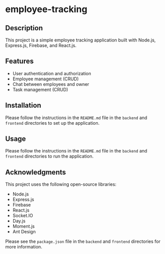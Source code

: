 # employee-tracking

## Description

This project is a simple employee tracking application built with Node.js, Express.js, Firebase, and React.js.

## Features

- User authentication and authorization
- Employee management (CRUD)
- Chat between employees and owner
- Task management (CRUD)

## Installation

Please follow the instructions in the `README.md` file in the `backend` and `frontend` directories to set up the application.

## Usage

Please follow the instructions in the `README.md` file in the `backend` and `frontend` directories to run the application.

## Acknowledgments

This project uses the following open-source libraries:

- Node.js
- Express.js
- Firebase
- React.js
- Socket.IO
- Day.js
- Moment.js
- Ant Design

Please see the `package.json` file in the `backend` and `frontend` directories for more information.
